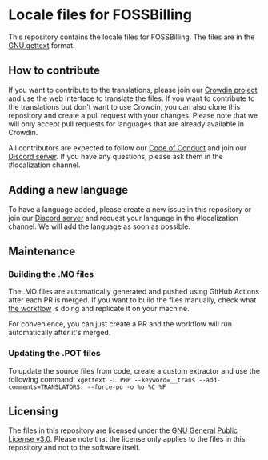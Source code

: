 # Locale files for FOSSBilling
This repository contains the locale files for FOSSBilling. The files are in the [GNU gettext](http://www.gnu.org/software/gettext/) format.

## How to contribute
If you want to contribute to the translations, please join our [Crowdin project](https://translate.fossbilling.org) and use the web interface to translate the files. If you want to contribute to the translations but don't want to use Crowdin, you can also clone this repository and create a pull request with your changes. Please note that we will only accept pull requests for languages that are already available in Crowdin.

All contributors are expected to follow our [Code of Conduct](https://fossbilling.org/docs/contribution-handbook/code-of-conduct) and join our [Discord server](https://fossbilling.com/discord). If you have any questions, please ask them in the #localization channel.

## Adding a new language
To have a language added, please create a new issue in this repository or join our [Discord server](https://fossbilling.com/discord) and request your language in the #localization channel. We will add the language as soon as possible.

## Maintenance
### Building the .MO files
The .MO files are automatically generated and pushed using GitHub Actions after each PR is merged. If you want to build the files manually, check what [the workflow](https://github.com/FOSSBilling/locale/blob/main/.github/workflows/generate-mo.yml) is doing and replicate it on your machine.

For convenience, you can just create a PR and the workflow will run automatically after it's merged.

### Updating the .POT files
To update the source files from code, create a custom extractor and use the following command:
`xgettext -L PHP --keyword=__trans --add-comments=TRANSLATORS: --force-po -o %o %C %F`

## Licensing
The files in this repository are licensed under the [GNU General Public License v3.0](https://www.gnu.org/licenses/gpl-3.0.en.html). Please note that the license only applies to the files in this repository and not to the software itself.
